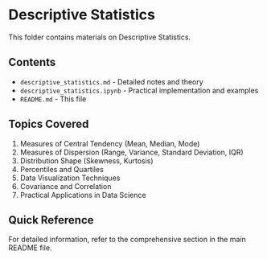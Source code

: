 # Descriptive Statistics

This folder contains materials on Descriptive Statistics.

## Contents

- `descriptive_statistics.md` - Detailed notes and theory
- `descriptive_statistics.ipynb` - Practical implementation and examples
- `README.md` - This file

## Topics Covered

1. Measures of Central Tendency (Mean, Median, Mode)
2. Measures of Dispersion (Range, Variance, Standard Deviation, IQR)
3. Distribution Shape (Skewness, Kurtosis)
4. Percentiles and Quartiles
5. Data Visualization Techniques
6. Covariance and Correlation
7. Practical Applications in Data Science

## Quick Reference

For detailed information, refer to the comprehensive section in the main README file.
